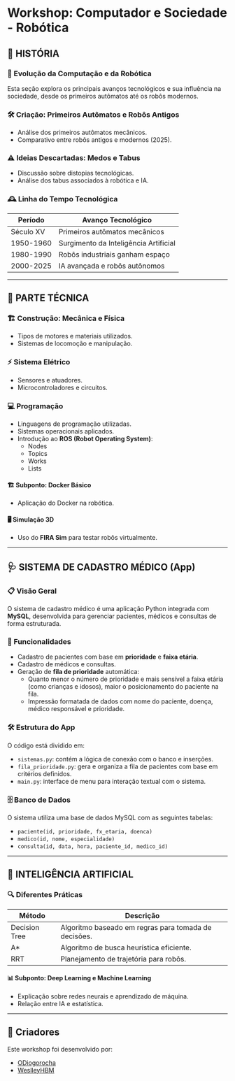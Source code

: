 # Workshop: Computador e Sociedade - Robótica

## 📜 HISTÓRIA

### 📌 Evolução da Computação e da Robótica
Esta seção explora os principais avanços tecnológicos e sua influência na sociedade, desde os primeiros autômatos até os robôs modernos.

### 🛠 Criação: Primeiros Autômatos e Robôs Antigos
- Análise dos primeiros autômatos mecânicos.
- Comparativo entre robôs antigos e modernos (2025).

### ⚠️ Ideias Descartadas: Medos e Tabus
- Discussão sobre distopias tecnológicas.
- Análise dos tabus associados à robótica e IA.

### 🕰 Linha do Tempo Tecnológica
| Período  | Avanço Tecnológico |
|-----------|------------------|
| Século XV | Primeiros autômatos mecânicos |
| 1950-1960 | Surgimento da Inteligência Artificial |
| 1980-1990 | Robôs industriais ganham espaço |
| 2000-2025 | IA avançada e robôs autônomos |

---

## 🔧 PARTE TÉCNICA

### 🏗 Construção: Mecânica e Física
- Tipos de motores e materiais utilizados.
- Sistemas de locomoção e manipulação.

### ⚡ Sistema Elétrico
- Sensores e atuadores.
- Microcontroladores e circuitos.

### 💻 Programação
- Linguagens de programação utilizadas.
- Sistemas operacionais aplicados.
- Introdução ao **ROS (Robot Operating System)**:
  - Nodes
  - Topics
  - Works
  - Lists

#### 🏗 Subponto: Docker Básico
- Aplicação do Docker na robótica.

#### 🖥 Simulação 3D
- Uso do **FIRA Sim** para testar robôs virtualmente.

---

## 🩺 SISTEMA DE CADASTRO MÉDICO (App)

### 📋 Visão Geral
O sistema de cadastro médico é uma aplicação Python integrada com **MySQL**, desenvolvida para gerenciar pacientes, médicos e consultas de forma estruturada.

### 📂 Funcionalidades
- Cadastro de pacientes com base em **prioridade** e **faixa etária**.
- Cadastro de médicos e consultas.
- Geração de **fila de prioridade** automática:
  - Quanto menor o número de prioridade e mais sensível a faixa etária (como crianças e idosos), maior o posicionamento do paciente na fila.
  - Impressão formatada de dados com nome do paciente, doença, médico responsável e prioridade.

### 🛠 Estrutura do App
O código está dividido em:
- `sistemas.py`: contém a lógica de conexão com o banco e inserções.
- `fila_prioridade.py`: gera e organiza a fila de pacientes com base em critérios definidos.
- `main.py`: interface de menu para interação textual com o sistema.

### 🗄 Banco de Dados
O sistema utiliza uma base de dados MySQL com as seguintes tabelas:
- `paciente(id, prioridade, fx_etaria, doenca)`
- `medico(id, nome, especialidade)`
- `consulta(id, data, hora, paciente_id, medico_id)`

---

## 🤖 INTELIGÊNCIA ARTIFICIAL

### 🔍 Diferentes Práticas
| Método | Descrição |
|---------|-------------|
| Decision Tree | Algoritmo baseado em regras para tomada de decisões. |
| A* | Algoritmo de busca heurística eficiente. |
| RRT | Planejamento de trajetória para robôs. |

#### 📊 Subponto: Deep Learning e Machine Learning
- Explicação sobre redes neurais e aprendizado de máquina.
- Relação entre IA e estatística.

---

## 🔹 Criadores
Este workshop foi desenvolvido por:
- [ODiogorocha](https://github.com/ODiogorocha)
- [WeslleyHBM](https://github.com/WeslleyHBM)
